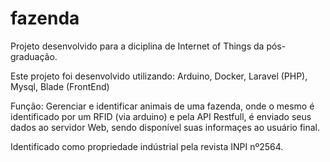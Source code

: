 # fazenda

Projeto desenvolvido para a diciplina de Internet of Things da pós-graduação.

Este projeto foi desenvolvido utilizando:
Arduino, Docker, Laravel (PHP), Mysql, Blade (FrontEnd)

Função:
Gerenciar e identificar animais de uma fazenda, onde o mesmo é identificado por um RFID (via arduino)
e pela API Restfull, é enviado seus dados ao servidor Web, sendo disponível suas informaçes ao usuário final.


Identificado como propriedade indústrial pela revista INPI nº2564.
